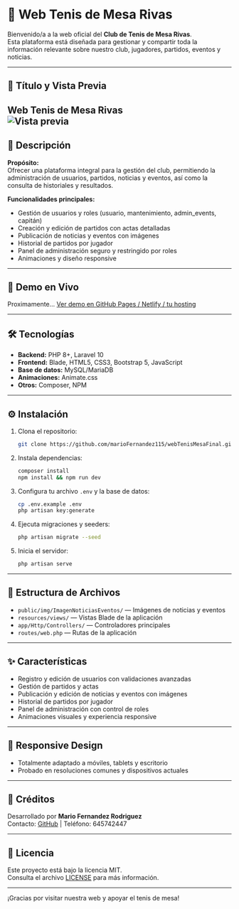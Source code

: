# 🏓 Web Tenis de Mesa Rivas

Bienvenido/a a la web oficial del **Club de Tenis de Mesa Rivas**.  
Esta plataforma está diseñada para gestionar y compartir toda la información relevante sobre nuestro club, jugadores, partidos, eventos y noticias.

---

## 📸 Título y Vista Previa

**Web Tenis de Mesa Rivas**  
![Vista previa](public/img/Prevista.png)
---

## 📝 Descripción

**Propósito:**  
Ofrecer una plataforma integral para la gestión del club, permitiendo la administración de usuarios, partidos, noticias y eventos, así como la consulta de historiales y resultados.

**Funcionalidades principales:**
- Gestión de usuarios y roles (usuario, mantenimiento, admin_events, capitán)
- Creación y edición de partidos con actas detalladas
- Publicación de noticias y eventos con imágenes
- Historial de partidos por jugador
- Panel de administración seguro y restringido por roles
- Animaciones y diseño responsive

---

## 🚀 Demo en Vivo
Proximamente...
[Ver demo en GitHub Pages / Netlify / tu hosting]() 

---

## 🛠️ Tecnologías

- **Backend:** PHP 8+, Laravel 10
- **Frontend:** Blade, HTML5, CSS3, Bootstrap 5, JavaScript
- **Base de datos:** MySQL/MariaDB
- **Animaciones:** Animate.css
- **Otros:** Composer, NPM

---

## ⚙️ Instalación

1. Clona el repositorio:
    ```bash
    git clone https://github.com/marioFernandez115/webTenisMesaFinal.git
    ```
2. Instala dependencias:
    ```bash
    composer install
    npm install && npm run dev
    ```
3. Configura tu archivo `.env` y la base de datos:
    ```bash
    cp .env.example .env
    php artisan key:generate
    ```
4. Ejecuta migraciones y seeders:
    ```bash
    php artisan migrate --seed
    ```
5. Inicia el servidor:
    ```bash
    php artisan serve
    ```

---

## 📁 Estructura de Archivos

- `public/img/ImagenNoticiasEventos/` — Imágenes de noticias y eventos
- `resources/views/` — Vistas Blade de la aplicación
- `app/Http/Controllers/` — Controladores principales
- `routes/web.php` — Rutas de la aplicación

---

## ✨ Características

- Registro y edición de usuarios con validaciones avanzadas
- Gestión de partidos y actas
- Publicación y edición de noticias y eventos con imágenes
- Historial de partidos por jugador
- Panel de administración con control de roles
- Animaciones visuales y experiencia responsive

---

## 📱 Responsive Design

- Totalmente adaptado a móviles, tablets y escritorio
- Probado en resoluciones comunes y dispositivos actuales

---

## 👤 Créditos

Desarrollado por **Mario Fernandez Rodriguez**  
Contacto: [GitHub](https://github.com/marioFernandez115) | Teléfono: 645742447

---

## 📄 Licencia

Este proyecto está bajo la licencia MIT.  
Consulta el archivo [LICENSE](LICENSE) para más información.

---

¡Gracias por visitar nuestra web y apoyar el tenis de mesa!